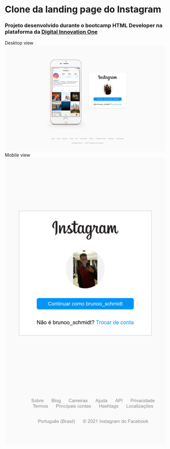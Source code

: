 # Clone da landing page do Instagram

### Projeto desenvolvido durante o bootcamp **HTML Developer** na plataforma da [Digital Innovation One](https://web.digitalinnovation.one/)

  Desktop view
<img src="https://github.com/BrunoMSchmidt/instagram-landing-page-clone/blob/main/final-result/DesktopView.png">
  Mobile view
<img src="https://github.com/BrunoMSchmidt/instagram-landing-page-clone/blob/main/final-result/MobileView.png">
